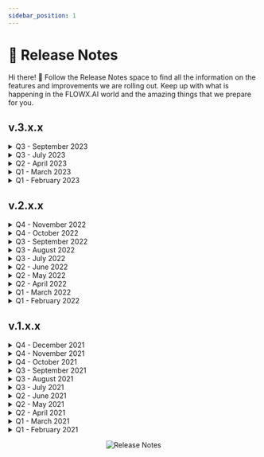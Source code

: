 ```yaml
---
sidebar_position: 1
---
```


# 📄 Release Notes 

Hi there! 👋 Follow the Release Notes space to find all the information on the features and improvements we are rolling out. Keep up with what is happening in the FLOWX.AI world and the amazing things that we prepare for you.

## v.3.x.x

<details>

<summary>Q3 - September 2023</summary>

- [<u>v3.4.1</u>](/release-notes/v3.4.1-september-2023)
- [<u>v3.4.0</u>](/release-notes/v3.4.0-september-2023)

</details>

<details>

<summary>Q3 - July 2023</summary>

- [<u>v3.3.0</u>](/release-notes/v3.3.0-july-2023)

</details>

<details>
<summary>Q2 - April 2023</summary>

- [<u>v3.2.0</u>](/release-notes/v3.2.0-april-2023)

</details>

<details>
<summary>Q1 - March 2023</summary>

- [<u>v3.1.0</u>](/release-notes/v3.1.0-march-2023)

</details>

<details>
<summary>Q1 - February 2023</summary>

- [<u>v3.0.0</u>](./v3.0.0-february-2023/v3.0.0-february-2023.md)

</details>

## v.2.x.x

<details>
<summary>Q4 - November 2022</summary>

- [<u>v2.14.0</u>](./v2.14.0-november-2022/v2.14.0-november-2022.md)

</details>

<details>
<summary>Q4 - October 2022</summary>

- [<u>v2.13.0</u>](./v2.13.0-october-2022/v2.13.0-october-2022.md)

</details>

<details>
<summary>Q3 - September 2022</summary>

- [<u>v2.12.0</u>](./v2.12.0-september-2022/v2.12.0-september-2022.md)

</details>

<details>
<summary>Q3 - August 2022</summary>

- [<u>v2.11.0</u>](./v2.11.0-august-2022/v2.11.0-august-2022.md)

</details>

<details>
<summary>Q3 - July 2022</summary>

- [<u>v2.10.0</u>](./v2.10.0-july-2022/v2.10.0-july-2022.md)

</details>

<details>
<summary>Q2 - June 2022</summary>

- [<u>v2.9.0</u>](./v2.9.0-june-2022/v2.9.0-june-2022.md)
- [<u>v2.8.1</u>](./v2.8.1-june-2022/v2.8.1-june-2022.md)

</details>

<details>
<summary>Q2 - May 2022</summary>

- [<u>v2.8.0</u>](./v2.8.0-may-2022/v2.8.0-may-2022.md)
- [<u>v2.7.0</u>](./v2.7.0-may-2022/v2.7.0-may-2022.md)
- [<u>v2.6.0</u>](./v2.6.0-may-2022/v2.6.0-may-2022.md)

</details>

<details>
<summary>Q2 - April 2022</summary>

- [<u>v2.5.0</u>](./v2.5.0-april-2022/v2.5.0-april-2022.md)

</details>

<details>
<summary>Q1 - March 2022</summary>

- [<u>v2.4.0</u>](./v2.4.0-march-2022/v2.4.0-march-2022.md)
- [<u>v2.3.0</u>](./v2.3.0-march-2022/v2.3.0-march-2022.md)
- [<u>v2.2.0</u>](./v2.2.0-march-2022/v2.2.0-march-2022.md)

</details>

<details>
<summary>Q1 - February 2022</summary>

- [<u>v2.0.0</u>](./v2.0.0-feb-2022/v2.0.0-feb-2022.md)

</details>

## v.1.x.x

<details>
<summary>Q4 - December 2021</summary>

- [<u>v1.16.0</u>]

</details>

<details>
<summary>Q4 - November 2021</summary>

- [<u>v1.15.0</u>]

</details>

<details>
<summary>Q4 - October 2021</summary>

- [<u>v1.14.0</u>]

</details>

<details>
<summary>Q3 - September 2021</summary>

- [<u>v1.13.0</u>]

</details>

<details>
<summary>Q3 - August 2021</summary>

- [<u>v1.11.0</u>]
- [<u>v1.10.0</u>]
- [<u>v1.9.0</u>]

</details>

<details>
<summary>Q3 - July 2021</summary>

- [<u>v1.8.0</u>]
- [<u>v1.7.3</u>]

</details>

<details>
<summary>Q2 - June 2021</summary>

- [<u>v1.7.2</u>]

</details>

<details>
<summary>Q2 - May 2021</summary>

- [<u>v1.7.1</u>]
- [<u>v1.7.0</u>]
- [<u>v1.6.1</u>]
- [<u>v1.6.0</u>]
- [<u>v1.5.1</u>]
- [<u>v1.5.0</u>]

</details>

<details>
<summary>Q2 - April 2021</summary>

- [<u>v1.4.0</u>]
- [<u>v1.3.0</u>]
- [<u>v1.2.1</u>]
- [<u>v1.2.0</u>]
- [<u>v1.1.0</u>]

</details>

<details>
<summary>Q1 - March 2021</summary>

- [<u>v1.0.2</u>]
- [<u>v1.0.1</u>]

</details>

<details>
<summary>Q1 - February 2021</summary>

- [<u>v1.0.0</u>]

</details>

<p align="center">
  <img src="https://s3.eu-west-1.amazonaws.com/docx.flowx.ai/assets/release_notes_undraw.png" alt="Release Notes" />
</p>
